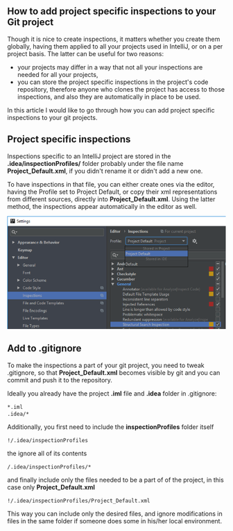 ## How to add project specific inspections to your Git project

Though it is nice to create inspections, it matters whether you create them globally, having them applied to all your projects used in IntelliJ, or on a per project basis. The latter can be useful for two reasons:
- your projects may differ in a way that not all your inspections are needed for all your projects,
- you can store the project specific inspections in the project's code repository, therefore anyone who clones the project has access to those inspections, and also they are automatically in place to be used.

In this article I would like to go through how you can add project specific inspections to your git projects.

## Project specific inspections
Inspections specific to an IntelliJ project are stored in the **.idea/inspectionProfiles/** folder probably under the file name **Project_Default.xml**, if you didn't rename it or didn't add a new one.

To have inspections in that file, you can either create ones via the editor, having the Profile set to Project Default, or copy their xml representations from different sources, directly into **Project_Default.xml**. Using the latter method, the
inspections appear automatically in the editor as well.

![profile](images/How-to-add-project-specific-inspections-to-your-Git-project_Profile.PNG)

## Add to .gitignore
To make the inspections a part of your git project, you need to tweak .gitignore, so that **Project_Default.xml** becomes visible by git and you can commit and push it to the repository.

Ideally you already have the project **.iml** file and **.idea** folder in .gitignore:

```
*.iml
.idea/*
```

Additionally, you first need to include the **inspectionProfiles** folder itself

```
!/.idea/inspectionProfiles
```

the ignore all of its contents

```
/.idea/inspectionProfiles/*
```

and finally include only the files needed to be a part of of the project, in this case only **Project_Default.xml**

```
!/.idea/inspectionProfiles/Project_Default.xml
```

This way you can include only the desired files, and ignore modifications in files in the same folder if someone does some in his/her local environment.
